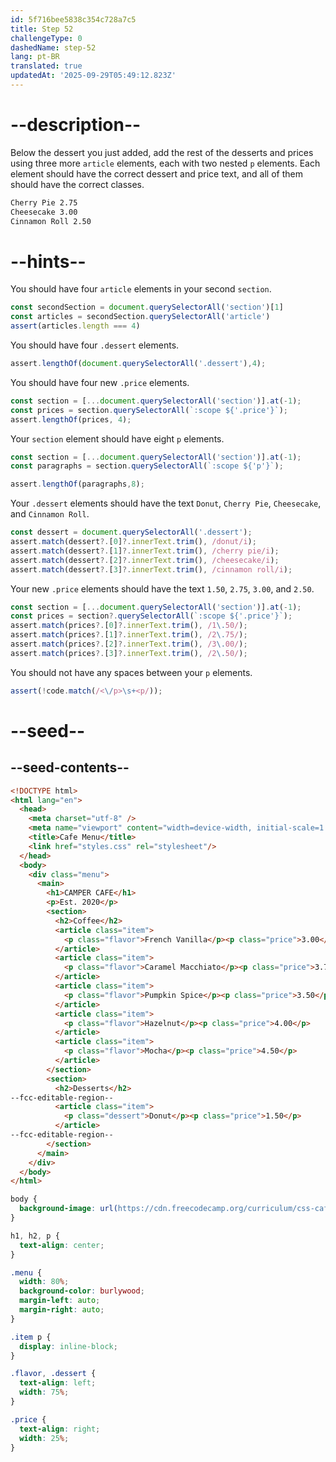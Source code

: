 ```yaml
---
id: 5f716bee5838c354c728a7c5
title: Step 52
challengeType: 0
dashedName: step-52
lang: pt-BR
translated: true
updatedAt: '2025-09-29T05:49:12.823Z'
---
```


# --description--

Below the dessert you just added, add the rest of the desserts and prices using three more `article` elements, each with two nested `p` elements. Each element should have the correct dessert and price text, and all of them should have the correct classes.

```md
Cherry Pie 2.75
Cheesecake 3.00
Cinnamon Roll 2.50
```

# --hints--

You should have four `article` elements in your second `section`.

```js
const secondSection = document.querySelectorAll('section')[1]
const articles = secondSection.querySelectorAll('article')
assert(articles.length === 4)
```

You should have four `.dessert` elements.

```js
assert.lengthOf(document.querySelectorAll('.dessert'),4);
```

You should have four new `.price` elements.

```js
const section = [...document.querySelectorAll('section')].at(-1);
const prices = section.querySelectorAll(`:scope ${'.price'}`);
assert.lengthOf(prices, 4);
```

Your `section` element should have eight `p` elements.

```js
const section = [...document.querySelectorAll('section')].at(-1);
const paragraphs = section.querySelectorAll(`:scope ${'p'}`);

assert.lengthOf(paragraphs,8);
```

Your `.dessert` elements should have the text `Donut`, `Cherry Pie`, `Cheesecake`, and `Cinnamon Roll`.

```js
const dessert = document.querySelectorAll('.dessert');
assert.match(dessert?.[0]?.innerText.trim(), /donut/i);
assert.match(dessert?.[1]?.innerText.trim(), /cherry pie/i);
assert.match(dessert?.[2]?.innerText.trim(), /cheesecake/i);
assert.match(dessert?.[3]?.innerText.trim(), /cinnamon roll/i);
```

Your new `.price` elements should have the text `1.50`, `2.75`, `3.00`, and `2.50`.

```js
const section = [...document.querySelectorAll('section')].at(-1);
const prices = section?.querySelectorAll(`:scope ${'.price'}`);
assert.match(prices?.[0]?.innerText.trim(), /1\.50/);
assert.match(prices?.[1]?.innerText.trim(), /2\.75/);
assert.match(prices?.[2]?.innerText.trim(), /3\.00/);
assert.match(prices?.[3]?.innerText.trim(), /2\.50/);
```

You should not have any spaces between your `p` elements.

```js
assert(!code.match(/<\/p>\s+<p/));
```

# --seed--

## --seed-contents--

```html
<!DOCTYPE html>
<html lang="en">
  <head>
    <meta charset="utf-8" />
    <meta name="viewport" content="width=device-width, initial-scale=1.0" />
    <title>Cafe Menu</title>
    <link href="styles.css" rel="stylesheet"/>
  </head>
  <body>
    <div class="menu">
      <main>
        <h1>CAMPER CAFE</h1>
        <p>Est. 2020</p>
        <section>
          <h2>Coffee</h2>
          <article class="item">
            <p class="flavor">French Vanilla</p><p class="price">3.00</p>
          </article>
          <article class="item">
            <p class="flavor">Caramel Macchiato</p><p class="price">3.75</p>
          </article>
          <article class="item">
            <p class="flavor">Pumpkin Spice</p><p class="price">3.50</p>
          </article>
          <article class="item">
            <p class="flavor">Hazelnut</p><p class="price">4.00</p>
          </article>
          <article class="item">
            <p class="flavor">Mocha</p><p class="price">4.50</p>
          </article>
        </section>
        <section>
          <h2>Desserts</h2>
--fcc-editable-region--
          <article class="item">
            <p class="dessert">Donut</p><p class="price">1.50</p>
          </article>
--fcc-editable-region--
        </section>
      </main>
    </div>
  </body>
</html>
```

```css
body {
  background-image: url(https://cdn.freecodecamp.org/curriculum/css-cafe/beans.jpg);
}

h1, h2, p {
  text-align: center;
}

.menu {
  width: 80%;
  background-color: burlywood;
  margin-left: auto;
  margin-right: auto;
}

.item p {
  display: inline-block;
}

.flavor, .dessert {
  text-align: left;
  width: 75%;
}

.price {
  text-align: right;
  width: 25%;
}
```
